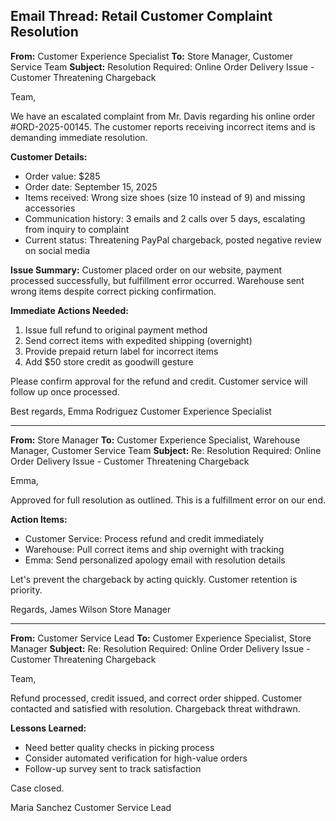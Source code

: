 ## Email Thread: Retail Customer Complaint Resolution

**From:** Customer Experience Specialist
**To:** Store Manager, Customer Service Team
**Subject:** Resolution Required: Online Order Delivery Issue - Customer Threatening Chargeback

Team,

We have an escalated complaint from Mr. Davis regarding his online order #ORD-2025-00145. The customer reports receiving incorrect items and is demanding immediate resolution.

**Customer Details:**
- Order value: $285
- Order date: September 15, 2025
- Items received: Wrong size shoes (size 10 instead of 9) and missing accessories
- Communication history: 3 emails and 2 calls over 5 days, escalating from inquiry to complaint
- Current status: Threatening PayPal chargeback, posted negative review on social media

**Issue Summary:**
Customer placed order on our website, payment processed successfully, but fulfillment error occurred. Warehouse sent wrong items despite correct picking confirmation.

**Immediate Actions Needed:**
1. Issue full refund to original payment method
2. Send correct items with expedited shipping (overnight)
3. Provide prepaid return label for incorrect items
4. Add $50 store credit as goodwill gesture

Please confirm approval for the refund and credit. Customer service will follow up once processed.

Best regards,
Emma Rodriguez
Customer Experience Specialist

---

**From:** Store Manager
**To:** Customer Experience Specialist, Warehouse Manager, Customer Service Team
**Subject:** Re: Resolution Required: Online Order Delivery Issue - Customer Threatening Chargeback

Emma,

Approved for full resolution as outlined. This is a fulfillment error on our end.

**Action Items:**
- Customer Service: Process refund and credit immediately
- Warehouse: Pull correct items and ship overnight with tracking
- Emma: Send personalized apology email with resolution details

Let's prevent the chargeback by acting quickly. Customer retention is priority.

Regards,
James Wilson
Store Manager

---

**From:** Customer Service Lead
**To:** Customer Experience Specialist, Store Manager
**Subject:** Re: Resolution Required: Online Order Delivery Issue - Customer Threatening Chargeback

Team,

Refund processed, credit issued, and correct order shipped. Customer contacted and satisfied with resolution. Chargeback threat withdrawn.

**Lessons Learned:**
- Need better quality checks in picking process
- Consider automated verification for high-value orders
- Follow-up survey sent to track satisfaction

Case closed.

Maria Sanchez
Customer Service Lead